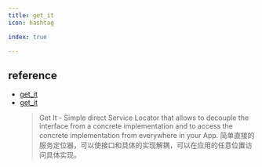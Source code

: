 ```yaml
---
title: get_it
icon: hashtag

index: true

---
```


<!-- more -->

## reference

- [get_it](https://pub.dev/packages/get_it)
- [get_it](https://github.com/fluttercommunity/get_it)
    > Get It - Simple direct Service Locator that allows to decouple the interface from a concrete implementation and to access the concrete implementation from everywhere in your App.
    > 简单直接的服务定位器，可以使接口和具体的实现解耦，可以在应用的任意位置访问具体实现。
